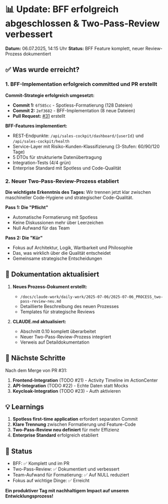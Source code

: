 # 📊 Update: BFF erfolgreich abgeschlossen & Two-Pass-Review verbessert

**Datum:** 06.07.2025, 14:15 Uhr
**Status:** BFF Feature komplett, neuer Review-Prozess dokumentiert

## ✅ Was wurde erreicht?

### 1. BFF-Implementation erfolgreich committed und PR erstellt

**Commit-Strategie erfolgreich umgesetzt:**
- **Commit 1:** `6f585cc` - Spotless-Formatierung (128 Dateien)
- **Commit 2:** `2ef3682` - BFF-Implementation (8 neue Dateien)
- **Pull Request:** [#31](https://github.com/joergstreeck/freshplan-sales-tool/pull/31) erstellt

**BFF-Features implementiert:**
- REST-Endpunkte: `/api/sales-cockpit/dashboard/{userId}` und `/api/sales-cockpit/health`
- Service-Layer mit Risiko-Kunden-Klassifizierung (3-Stufen: 60/90/120 Tage)
- 5 DTOs für strukturierte Datenübertragung
- Integration-Tests (4/4 grün)
- Enterprise Standard mit Spotless und Code-Qualität

### 2. Neuer Two-Pass-Review-Prozess etabliert

**Die wichtigste Erkenntnis des Tages:**
Wir trennen jetzt klar zwischen maschineller Code-Hygiene und strategischer Code-Qualität.

**Pass 1: Die "Pflicht"**
- Automatische Formatierung mit Spotless
- Keine Diskussionen mehr über Leerzeichen
- Null Aufwand für das Team

**Pass 2: Die "Kür"**
- Fokus auf Architektur, Logik, Wartbarkeit und Philosophie
- Das, was wirklich über die Qualität entscheidet
- Gemeinsame strategische Entscheidungen

## 📝 Dokumentation aktualisiert

1. **Neues Prozess-Dokument erstellt:**
   - `/docs/claude-work/daily-work/2025-07-06/2025-07-06_PROCESS_two-pass-review-neu.md`
   - Detaillierte Beschreibung des neuen Prozesses
   - Templates für strategische Reviews

2. **CLAUDE.md aktualisiert:**
   - Abschnitt 0.10 komplett überarbeitet
   - Neuer Two-Pass-Review-Prozess integriert
   - Verweis auf Detaildokumentation

## 🎯 Nächste Schritte

Nach dem Merge von PR #31:
1. **Frontend-Integration** (TODO #21) - Activity Timeline im ActionCenter
2. **API-Integration** (TODO #22) - Echte Daten statt Mocks
3. **Keycloak-Integration** (TODO #23) - Auth aktivieren

## 💡 Learnings

1. **Spotless first-time application** erfordert separaten Commit
2. **Klare Trennung** zwischen Formatierung und Feature-Code
3. **Two-Pass-Review neu definiert** für mehr Effizienz
4. **Enterprise Standard** erfolgreich etabliert

## 🚀 Status

- BFF: ✅ Komplett und im PR
- Two-Pass-Review: ✅ Dokumentiert und verbessert
- Team-Aufwand für Formatierung: ✅ Auf NULL reduziert
- Fokus auf wichtige Dinge: ✅ Erreicht

**Ein produktiver Tag mit nachhaltigem Impact auf unseren Entwicklungsprozess!**